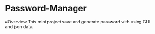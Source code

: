# Password-Manager

#Overview 
This mini project save and generate password with using GUI and json data.
